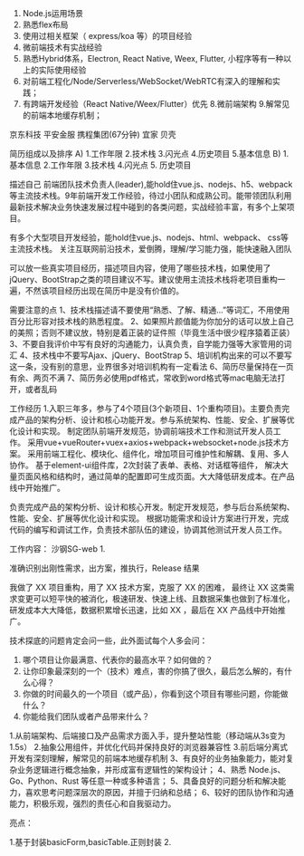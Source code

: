 <!--
 * @Author: your name
 * @Date: 2020-12-21 11:14:36
 * @LastEditTime: 2021-04-02 18:07:02
 * @LastEditors: Please set LastEditors
 * @Description: In User Settings Edit
 * @FilePath: \daily-questions\README.md
-->
1. Node.js运用场景
2. 熟悉flex布局
3. 使用过相关框架（ express/koa 等）的项目经验
4. 微前端技术有实战经验
5. 熟悉Hybrid体系，Electron, React Native, Weex, Flutter, 小程序等有一种以上的实际使用经验
6. 对前端工程化/Node/Serverless/WebSocket/WebRTC有深入的理解和实践；
7. 有跨端开发经验（React Native/Weex/Flutter）优先
8.微前端架构
9.解常见的前端本地缓存机制；


京东科技  平安金服 携程集团(67分钟) 宜家 贝壳

简历组成以及排序
A) 1.工作年限 2.技术栈 3.闪光点 4.历史项目 5.基本信息
B) 1.基本信息 2.工作年限 3.技术栈 4.闪光点 5. 历史项目

描述自己
  前端团队技术负责人(leader),能hold住vue.js、nodejs、h5、webpack等主流技术栈。9年前端开发工作经验，待过小团队和成熟公司。能带领团队利用最新技术解决业务快速发展过程中碰到的各类问题，实战经验丰富，有多个上架项目。

  有多个大型项目开发经验，能hold住vue.js、nodejs、html、webpack、 css等主流技术栈。
  关注互联网前沿技术，爱倒腾，理解/学习能力强，能快速融入团队

  可以放一些真实项目经历，描述项目内容，使用了哪些技术栈，如果使用了jQuery、BootStrap之类的项目建议不写。建议使用主流技术栈将老项目重构一遍，不然该项目经历出现在简历中是没有价值的。


  需要注意的点
  1、技术栈描述请不要使用“熟悉、了解、精通...”等词汇，不用使用百分比形容对技术栈的熟悉程度。
  2、如果照片颜值能为你加分的话可以放上自己的美照；否则不建议放，特别是着正装的证件照（毕竟生活中很少程序猿着正装）
  3、不要自我评价中写有良好的沟通能力，认真负责，自学能力强等大家管用的词汇
  4、技术栈中不要写Ajax、jQuery、BootStrap
  5、培训机构出来的可以不要写这一条，没有别的意思，业界很多对培训机构有一定看法
  6、简历尽量保持在一页有余、两页不满
  7、简历务必使用pdf格式，常收到word格式等mac电脑无法打开，或者乱码


  工作经历
  1.入职三年多，参与了4个项目(3个新项目、1个重构项目)。主要负责完成产品的架构分析、设计和核心功能开发。参与系统架构、性能、安全、扩展等优化设计和实现。
  制定团队前端开发规范，协调前端技术工作和测试开发人员工作。
  采用vue+vueRouter+vuex+axios+webpack+websocket+node.js技术方案。
  采用前端工程化、模块化、组件化，增加项目可维护性和解耦、复用、多人协作。
  基于element-ui组件库，2次封装了表单、表格、对话框等组件，
  解决大量页面风格和结构时，通过简单的配置即可生成页面。大大降低研发成本。在产品线中开始推广。

  负责完成产品的架构分析、设计和核心开发。制定开发规范，参与后台系统架构、性能、安全、扩展等优化设计和实现。
  根据功能需求和设计方案进行开发，完成代码的编写和调试工作，负责技术部队伍的建设，协调其他测试开发人员工作。

  工作内容：
  沙钢SG-web
  1. 


准确识别出刚性需求，出方案，推执行，Release 结果

我做了 XX 项目重构，用了 XX 技术方案，克服了 XX 的困难，
最终让 XX 这类需求变更可以短平快的被消化，极速研发、快速上线、且数据采集也做到了标准化，
研发成本大大降低，数据积累增长迅速，比如 XX ，最后在 XX 产品线中开始推广。

技术探底的问题肯定会问一些，此外面试每个人多会问：
1. 哪个项目让你最满意、代表你的最高水平？如何做的？
2. 让你印象最深刻的一个（技术）难点，害的你搞了很久，最后怎么解的，有什么心得？
3. 你做的时间最久的一个项目（或产品），你看到这个项目有哪些问题，你能做什么？
4. 你能给我们团队或者产品带来什么？


  1.从前端架构、后端接口及产品需求方面入手，提升整站性能（移动端从3s变为1.5s）
  2.抽象公用组件，并优化代码并保持良好的浏览器兼容性
  3.前后端分离式开发有深刻理解，解常见的前端本地缓存机制
  3、有良好的业务抽象能力，能对复杂业务逻辑进行概念抽象，并形成富有逻辑性的架构设计；
  4、熟悉 Node.js、Go、Python、Rust 等任意一种或多种语言；
  5、具备良好的问题分析和解决能力，喜欢思考问题深层次的原因，并擅于归纳和总结；
  6、较好的团队协作和沟通能力，积极乐观，强烈的责任心和自我驱动力。

  亮点：
  
  1.基于封装basicForm,basicTable.正则封装
  2.
